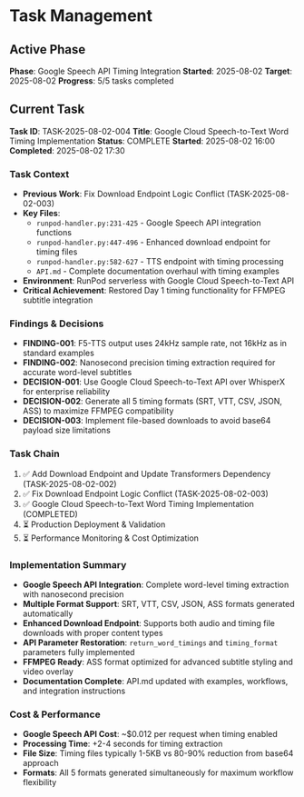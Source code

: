 # Task Management

## Active Phase
**Phase**: Google Speech API Timing Integration
**Started**: 2025-08-02
**Target**: 2025-08-02
**Progress**: 5/5 tasks completed

## Current Task
**Task ID**: TASK-2025-08-02-004
**Title**: Google Cloud Speech-to-Text Word Timing Implementation
**Status**: COMPLETE
**Started**: 2025-08-02 16:00
**Completed**: 2025-08-02 17:30

### Task Context
- **Previous Work**: Fix Download Endpoint Logic Conflict (TASK-2025-08-02-003)
- **Key Files**: 
  - `runpod-handler.py:231-425` - Google Speech API integration functions
  - `runpod-handler.py:447-496` - Enhanced download endpoint for timing files
  - `runpod-handler.py:582-627` - TTS endpoint with timing processing
  - `API.md` - Complete documentation overhaul with timing examples
- **Environment**: RunPod serverless with Google Cloud Speech-to-Text API
- **Critical Achievement**: Restored Day 1 timing functionality for FFMPEG subtitle integration

### Findings & Decisions
- **FINDING-001**: F5-TTS output uses 24kHz sample rate, not 16kHz as in standard examples
- **FINDING-002**: Nanosecond precision timing extraction required for accurate word-level subtitles
- **DECISION-001**: Use Google Cloud Speech-to-Text API over WhisperX for enterprise reliability
- **DECISION-002**: Generate all 5 timing formats (SRT, VTT, CSV, JSON, ASS) to maximize FFMPEG compatibility
- **DECISION-003**: Implement file-based downloads to avoid base64 payload size limitations

### Task Chain
1. ✅ Add Download Endpoint and Update Transformers Dependency (TASK-2025-08-02-002)
2. ✅ Fix Download Endpoint Logic Conflict (TASK-2025-08-02-003)
3. ✅ Google Cloud Speech-to-Text Word Timing Implementation (COMPLETED)
4. ⏳ Production Deployment & Validation
5. ⏳ Performance Monitoring & Cost Optimization

### Implementation Summary
- **Google Speech API Integration**: Complete word-level timing extraction with nanosecond precision
- **Multiple Format Support**: SRT, VTT, CSV, JSON, ASS formats generated automatically
- **Enhanced Download Endpoint**: Supports both audio and timing file downloads with proper content types
- **API Parameter Restoration**: `return_word_timings` and `timing_format` parameters fully implemented
- **FFMPEG Ready**: ASS format optimized for advanced subtitle styling and video overlay
- **Documentation Complete**: API.md updated with examples, workflows, and integration instructions

### Cost & Performance
- **Google Speech API Cost**: ~$0.012 per request when timing enabled
- **Processing Time**: +2-4 seconds for timing extraction
- **File Size**: Timing files typically 1-5KB vs 80-90% reduction from base64 approach
- **Formats**: All 5 formats generated simultaneously for maximum workflow flexibility
